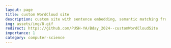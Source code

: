 ```yaml
---
layout: page
title: custom WordCloud site
description: custom site with sentence embedding, semantic matching from a vector DB and custom graphing hosted on amazon EC2
img: assets/img/8.gif
redirect: https://github.com/PUSH-YA/Bday_2024--customWordCloudSite
importance: 1
category: computer-science
---
```

